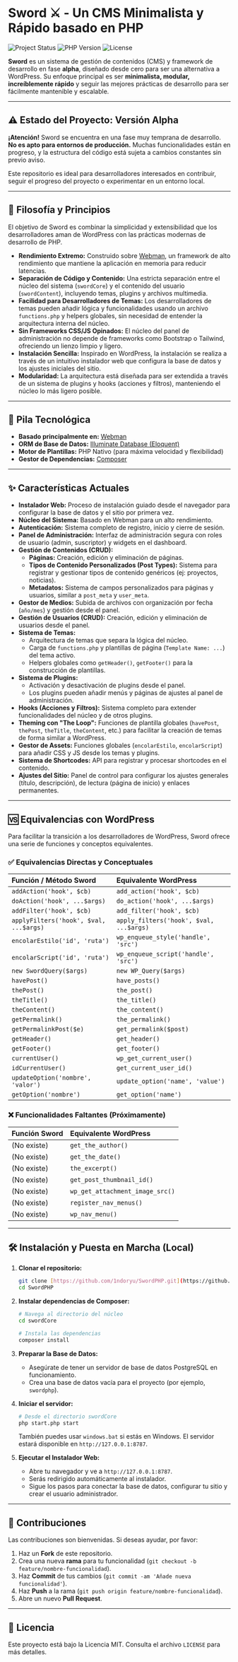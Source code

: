 # Sword ⚔️ - Un CMS Minimalista y Rápido basado en PHP

![Project Status](https://img.shields.io/badge/status-alpha-red.svg)
![PHP Version](https://img.shields.io/badge/php-%3E=8.0-8892BF.svg)
![License](https://img.shields.io/badge/license-MIT-blue.svg)

**Sword** es un sistema de gestión de contenidos (CMS) y framework de desarrollo en fase **alpha**, diseñado desde cero para ser una alternativa a WordPress. Su enfoque principal es ser **minimalista, modular, increíblemente rápido** y seguir las mejores prácticas de desarrollo para ser fácilmente mantenible y escalable.

---

## ⚠️ Estado del Proyecto: Versión Alpha

**¡Atención!** Sword se encuentra en una fase muy temprana de desarrollo. **No es apto para entornos de producción.** Muchas funcionalidades están en progreso, y la estructura del código está sujeta a cambios constantes sin previo aviso.

Este repositorio es ideal para desarrolladores interesados en contribuir, seguir el progreso del proyecto o experimentar en un entorno local.

---

## 📜 Filosofía y Principios

El objetivo de Sword es combinar la simplicidad y extensibilidad que los desarrolladores aman de WordPress con las prácticas modernas de desarrollo de PHP.

-   **Rendimiento Extremo:** Construido sobre [Webman](https://www.workerman.net/webman), un framework de alto rendimiento que mantiene la aplicación en memoria para reducir latencias.
-   **Separación de Código y Contenido:** Una estricta separación entre el núcleo del sistema (`swordCore`) y el contenido del usuario (`swordContent`), incluyendo temas, plugins y archivos multimedia.
-   **Facilidad para Desarrolladores de Temas:** Los desarrolladores de temas pueden añadir lógica y funcionalidades usando un archivo `functions.php` y helpers globales, sin necesidad de entender la arquitectura interna del núcleo.
-   **Sin Frameworks CSS/JS Opinados:** El núcleo del panel de administración no depende de frameworks como Bootstrap o Tailwind, ofreciendo un lienzo limpio y ligero.
-   **Instalación Sencilla:** Inspirado en WordPress, la instalación se realiza a través de un intuitivo instalador web que configura la base de datos y los ajustes iniciales del sitio.
-   **Modularidad:** La arquitectura está diseñada para ser extendida a través de un sistema de plugins y hooks (acciones y filtros), manteniendo el núcleo lo más ligero posible.

---

## 🚀 Pila Tecnológica

-   **Basado principalmente en:** [Webman](https://www.workerman.net/webman)
-   **ORM de Base de Datos:** [Illuminate Database (Eloquent)](https://laravel.com/docs/11.x/eloquent)
-   **Motor de Plantillas:** PHP Nativo (para máxima velocidad y flexibilidad)
-   **Gestor de Dependencias:** [Composer](https://getcomposer.org/)

---

## ✨ Características Actuales

-   **Instalador Web:** Proceso de instalación guiado desde el navegador para configurar la base de datos y el sitio por primera vez.
-   **Núcleo del Sistema:** Basado en Webman para un alto rendimiento.
-   **Autenticación:** Sistema completo de registro, inicio y cierre de sesión.
-   **Panel de Administración:** Interfaz de administración segura con roles de usuario (admin, suscriptor) y widgets en el dashboard.
-   **Gestión de Contenidos (CRUD):**
    -   **Páginas:** Creación, edición y eliminación de páginas.
    -   **Tipos de Contenido Personalizados (Post Types):** Sistema para registrar y gestionar tipos de contenido genéricos (ej: proyectos, noticias).
    -   **Metadatos:** Sistema de campos personalizados para páginas y usuarios, similar a `post_meta` y `user_meta`.
-   **Gestor de Medios:** Subida de archivos con organización por fecha (`año/mes`) y gestión desde el panel.
-   **Gestión de Usuarios (CRUD):** Creación, edición y eliminación de usuarios desde el panel.
-   **Sistema de Temas:**
    -   Arquitectura de temas que separa la lógica del núcleo.
    -   Carga de `functions.php` y plantillas de página (`Template Name: ...`) del tema activo.
    -   Helpers globales como `getHeader()`, `getFooter()` para la construcción de plantillas.
-   **Sistema de Plugins:**
    -   Activación y desactivación de plugins desde el panel.
    -   Los plugins pueden añadir menús y páginas de ajustes al panel de administración.
-   **Hooks (Acciones y Filtros):** Sistema completo para extender funcionalidades del núcleo y de otros plugins.
-   **Theming con "The Loop":** Funciones de plantilla globales (`havePost`, `thePost`, `theTitle`, `theContent`, etc.) para facilitar la creación de temas de forma similar a WordPress.
-   **Gestor de Assets:** Funciones globales (`encolarEstilo`, `encolarScript`) para añadir CSS y JS desde los temas y plugins.
-   **Sistema de Shortcodes:** API para registrar y procesar shortcodes en el contenido.
-   **Ajustes del Sitio:** Panel de control para configurar los ajustes generales (título, descripción), de lectura (página de inicio) y enlaces permanentes.

---

## 🆚 Equivalencias con WordPress

Para facilitar la transición a los desarrolladores de WordPress, Sword ofrece una serie de funciones y conceptos equivalentes.

### ✅ Equivalencias Directas y Conceptuales

| Función / Método Sword                 | Equivalente WordPress                   |
| :------------------------------------- | :-------------------------------------- |
| `addAction('hook', $cb)`               | `add_action('hook', $cb)`               |
| `doAction('hook', ...$args)`           | `do_action('hook', ...$args)`           |
| `addFilter('hook', $cb)`               | `add_filter('hook', $cb)`               |
| `applyFilters('hook', $val, ...$args)` | `apply_filters('hook', $val, ...$args)` |
| `encolarEstilo('id', 'ruta')`          | `wp_enqueue_style('handle', 'src')`     |
| `encolarScript('id', 'ruta')`          | `wp_enqueue_script('handle', 'src')`    |
| `new SwordQuery($args)`                | `new WP_Query($args)`                   |
| `havePost()`                           | `have_posts()`                          |
| `thePost()`                            | `the_post()`                            |
| `theTitle()`                           | `the_title()`                           |
| `theContent()`                         | `the_content()`                         |
| `getPermalink()`                       | `the_permalink()`                       |
| `getPermalinkPost($e)`                 | `get_permalink($post)`                  |
| `getHeader()`                          | `get_header()`                          |
| `getFooter()`                          | `get_footer()`                          |
| `currentUser()`                        | `wp_get_current_user()`                 |
| `idCurrentUser()`                      | `get_current_user_id()`                 |
| `updateOption('nombre', 'valor')`      | `update_option('name', 'value')`        |
| `getOption('nombre')`                  | `get_option('name')`                    |

### ❌ Funcionalidades Faltantes (Próximamente)

| Función Sword | Equivalente WordPress           |
| :------------ | :------------------------------ |
| (No existe)   | `get_the_author()`              |
| (No existe)   | `get_the_date()`                |
| (No existe)   | `the_excerpt()`                 |
| (No existe)   | `get_post_thumbnail_id()`       |
| (No existe)   | `wp_get_attachment_image_src()` |
| (No existe)   | `register_nav_menus()`          |
| (No existe)   | `wp_nav_menu()`                 |

---

## 🛠️ Instalación y Puesta en Marcha (Local)

1.  **Clonar el repositorio:**

    ```bash
    git clone [https://github.com/1ndoryu/SwordPHP.git](https://github.com/1ndoryu/SwordPHP.git)
    cd SwordPHP
    ```

2.  **Instalar dependencias de Composer:**

    ```bash
    # Navega al directorio del núcleo
    cd swordCore

    # Instala las dependencias
    composer install
    ```

3.  **Preparar la Base de Datos:**

    -   Asegúrate de tener un servidor de base de datos PostgreSQL en funcionamiento.
    -   Crea una base de datos vacía para el proyecto (por ejemplo, `swordphp`).

4.  **Iniciar el servidor:**

    ```bash
    # Desde el directorio swordCore
    php start.php start
    ```

    También puedes usar `windows.bat` si estás en Windows. El servidor estará disponible en `http://127.0.0.1:8787`.

5.  **Ejecutar el Instalador Web:**
    -   Abre tu navegador y ve a `http://127.0.0.1:8787`.
    -   Serás redirigido automáticamente al instalador.
    -   Sigue los pasos para conectar la base de datos, configurar tu sitio y crear el usuario administrador.

---

## 🤝 Contribuciones

Las contribuciones son bienvenidas. Si deseas ayudar, por favor:

1.  Haz un **Fork** de este repositorio.
2.  Crea una nueva **rama** para tu funcionalidad (`git checkout -b feature/nombre-funcionalidad`).
3.  Haz **Commit** de tus cambios (`git commit -am 'Añade nueva funcionalidad'`).
4.  Haz **Push** a la rama (`git push origin feature/nombre-funcionalidad`).
5.  Abre un nuevo **Pull Request**.

---

## 📄 Licencia

Este proyecto está bajo la Licencia MIT. Consulta el archivo `LICENSE` para más detalles.
